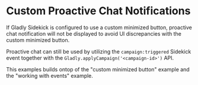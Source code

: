 # Custom Proactive Chat Notifications
If Gladly Sidekick is configured to use a custom minimized button, proactive chat notification will not be displayed to avoid UI discrepancies with the custom minimized button.

Proactive chat can still be used by utilizing the `campaign:triggered` Sidekick event together with the `Gladly.applyCampaign('<campaign-id>')` API.

This examples builds ontop of the "custom minimized button" example and the "working with events" example.


